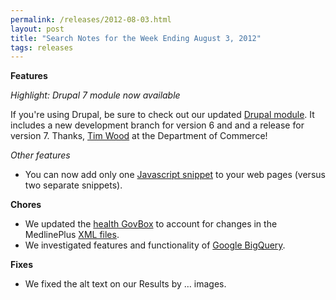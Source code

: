 ```yaml
---
permalink: /releases/2012-08-03.html
layout: post
title: "Search Notes for the Week Ending August 3, 2012"
tags: releases
---
```

<p><strong>Features</strong></p>
<p><em>Highlight: Drupal 7 module now available</em></p>
<p>If you're using Drupal, be sure to check out our updated <a href="http://drupal.org/project/USASearch">Drupal module</a>. It includes a new development branch for version 6 and and a release for version 7. Thanks, <a href="http://drupal.org/user/457434">Tim Wood</a> at the Department of Commerce!</p>
<p><em>Other features</em></p>
<ul><li>You can now add only one <a href="/manual/get-code.html">Javascript snippet</a> to your web pages (versus two separate snippets).</li>
</ul><p><strong>Chores</strong></p>
<ul><li>We updated the <a href="/manual/govbox-health.html">health GovBox</a> to account for changes in the MedlinePlus <a href="http://www.nlm.nih.gov/medlineplus/xml.html">XML files</a>.</li>
<li>We investigated features and functionality of <a href="https://developers.google.com/bigquery/">Google BigQuery</a>.</li>
</ul><p><strong>Fixes</strong></p>
<ul><li>We fixed the alt text on our Results by &#8230; images.</li>
</ul>
